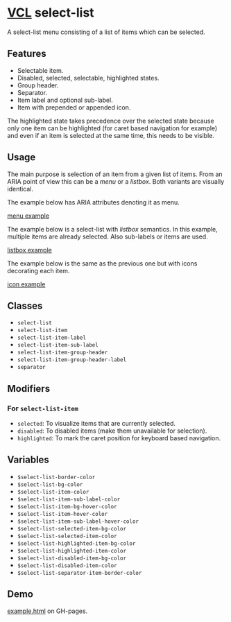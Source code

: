 # [VCL](https://github.com/vcl/doc) select-list

A select-list menu consisting of a list of items which can be selected.

## Features

- Selectable item.
- Disabled, selected, selectable, highlighted states.
- Group header.
- Separator.
- Item label and optional sub-label.
- Item with prepended or appended icon.

The highlighted state takes precedence over the selected state because
only one item can be highlighted (for caret based navigation for example)
and even if an item is selected at the same time, this needs to be visible.

## Usage

The main purpose is selection of an item from a given list
of items. From an ARIA point of view this can be a _menu_
or a _listbox_. Both variants are visually identical.

The example below has ARIA attributes denoting it as menu.

[menu example](/demo/example-menu.html)

The example below is a select-list with _listbox_ semantics.
In this example, multiple items are already selected.
Also sub-labels or items are used.

[listbox example](/demo/example-listbox.html)

The example below is the same as the previous one but with icons decorating each
item.

[icon example](/demo/example-icon.html)

## Classes

- `select-list`
- `select-list-item`
- `select-list-item-label`
- `select-list-item-sub-label`
- `select-list-item-group-header`
- `select-list-item-group-header-label`
- `separator`

## Modifiers

### For `select-list-item`

- `selected`: To visualize items that are currently selected.
- `disabled`: To disabled items (make them unavailable for selection).
- `highlighted`: To mark the caret position for keyboard based navigation.

## Variables

- `$select-list-border-color`
- `$select-list-bg-color`
- `$select-list-item-color`
- `$select-list-item-sub-label-color`
- `$select-list-item-bg-hover-color`
- `$select-list-item-hover-color`
- `$select-list-item-sub-label-hover-color`
- `$select-list-selected-item-bg-color`
- `$select-list-selected-item-color`
- `$select-list-highlighted-item-bg-color`
- `$select-list-highlighted-item-color`
- `$select-list-disabled-item-bg-color`
- `$select-list-disabled-item-color`
- `$select-list-separator-item-border-color`

## Demo

[example.html](/demo/example.html) on GH-pages.
